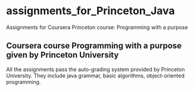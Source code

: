# assignments_for_Princeton_Java
Assignments for Coursera Princeton course: Programming with a purpose
<h2> Coursera course Programming with a purpose given by Princeton University</h2>
All the assignments pass the auto-grading system provided by Princeton University. They include java grammar, basic algorithms, object-oriented programming.
